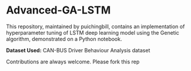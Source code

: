 # Advanced-GA-LSTM
This repository, maintained by puichingbill, contains an implementation of hyperparameter tuning of LSTM deep learning model using the Genetic algorithm, demonstrated on a Python notebook.

**Dataset Used:**
CAN-BUS Driver Behaviour Analysis dataset

Contributions are always welcome. Please fork this rep